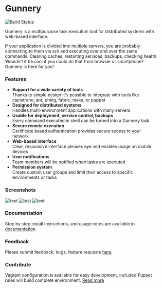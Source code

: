 # Gunnery

[![Build Status](https://travis-ci.org/gunnery/gunnery.png?branch=master)](https://travis-ci.org/gunnery/gunnery)

Gunnery is a multipurpose task execution tool for distributed systems with web-based interface.

If your application is divided into multiple servers, you are probably connecting to them via ssh and executing over and over the same commands. Clearing caches, restarting services, backups, checking health. Wouldn't it be cool if you could do that from browser or smartphone? Gunnery is here for you!

### Features

* **Support for a wide variety of tools** <br>
  Thanks to simple design it's possible to integrate with tools like capistrano, ant, phing, fabric, make, or puppet
* **Designed for distributed systems** <br>
  Handles multi-environment applications with many servers
* **Usable for deployment, service control, backups** <br>
  Every command executed in shell can be turned into a Gunnery task
* **Secure remote execution** <br>
  Certificate based authentication provides secure access to your network
* **Web-based interface** <br>
  Clear, responsive interface pleases eye and enables usage on mobile devices
* **User notifications** <br>
  Team members will be notified when tasks are executed
* **Permission system** <br>
  Create custom user groups and limit their access to specific environments or tasks

### Screenshots

![test](https://raw.github.com/Eyjafjallajokull/gunnery/gh-pages/img/1.png)
![test](https://raw.github.com/Eyjafjallajokull/gunnery/gh-pages/img/2.png)
![test](https://raw.github.com/Eyjafjallajokull/gunnery/gh-pages/img/fig.gif)

### Documentation

Step by step install instructions, and usage notes are available in [documentation](http://gunnery.readthedocs.org/en/latest/).

### Feedback

Please submit feedback, bugs, feature requests [here](https://github.com/Eyjafjallajokull/gunnery/issues).

### Contribute

Vagrant configuration is available for easy development, included Puppet rules will build complete environment. [Read more](http://gunnery.readthedocs.org/en/latest/develop.html)
